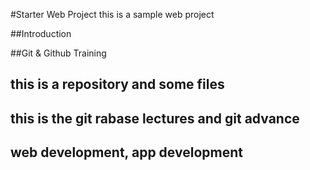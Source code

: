 #Starter Web Project
 this is a sample web project 

##Introduction

##Git & Github Training

## this is a repository and some files

## this is the git rabase lectures and git advance

## web development, app development
